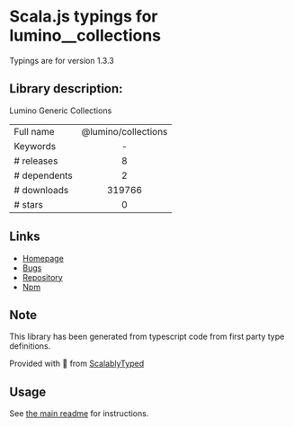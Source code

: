 
# Scala.js typings for lumino__collections

Typings are for version 1.3.3

## Library description:
Lumino Generic Collections

|                    |                 |
| ------------------ | :-------------: |
| Full name          | @lumino/collections |
| Keywords           | - |
| # releases         | 8 |
| # dependents       | 2 |
| # downloads        | 319766 |
| # stars            | 0 |

## Links
- [Homepage](https://github.com/jupyterlab/lumino)
- [Bugs](https://github.com/jupyterlab/lumino/issues)
- [Repository](https://github.com/jupyterlab/lumino)
- [Npm](https://www.npmjs.com/package/%40lumino%2Fcollections)
    


## Note
This library has been generated from typescript code from first party type definitions.

Provided with :purple_heart: from [ScalablyTyped](https://github.com/oyvindberg/ScalablyTyped)

## Usage
See [the main readme](../../readme.md) for instructions.


